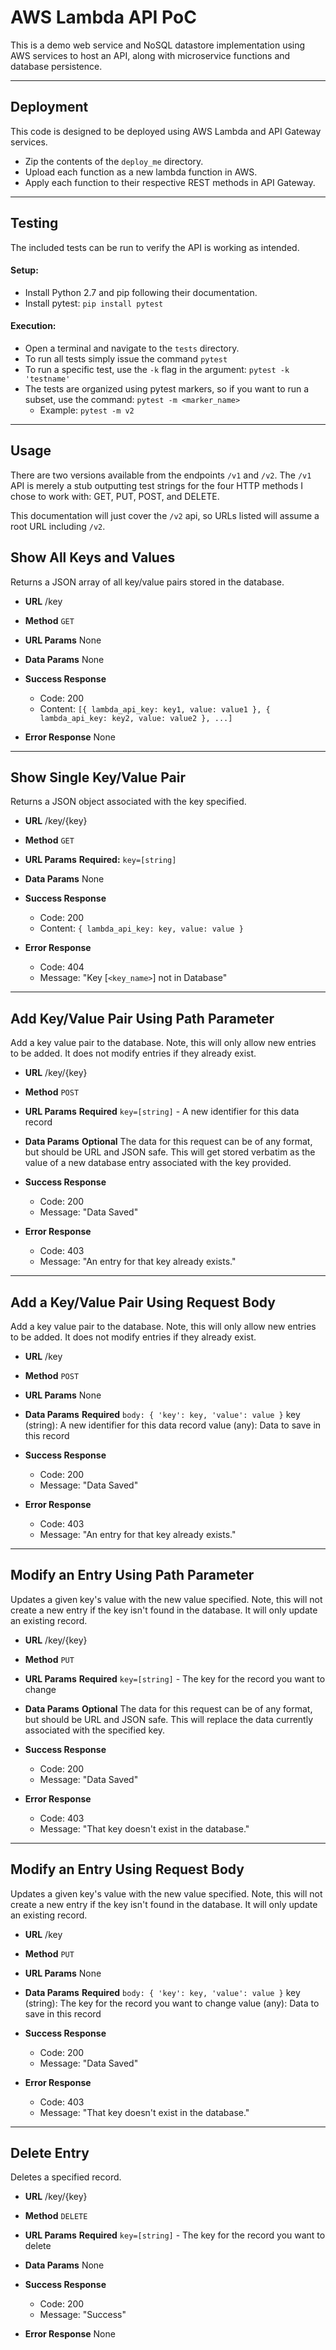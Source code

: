 # AWS Lambda API PoC

This is a demo web service and NoSQL datastore implementation using AWS services to host an API, along with microservice functions and database persistence.

---

## Deployment
This code is designed to be deployed using AWS Lambda and API Gateway services.
- Zip the contents of the `deploy_me` directory.
- Upload each function as a new lambda function in AWS.
- Apply each function to their respective REST methods in API Gateway.

---

## Testing
The included tests can be run to verify the API is working as intended.

#### Setup:
- Install Python 2.7 and pip following their documentation.
- Install pytest: `pip install pytest`

#### Execution:
- Open a terminal and navigate to the `tests` directory.
- To run all tests simply issue the command `pytest`
- To run a specific test, use the `-k` flag in the argument: `pytest -k 'testname'`
- The tests are organized using pytest markers, so if you want to run a subset, use the command: `pytest -m <marker_name>`
  - Example: `pytest -m v2`

---

## Usage
There are two versions available from the endpoints `/v1` and `/v2`.  The `/v1` API is merely a stub outputting test strings for the four HTTP methods I chose to work with: GET, PUT, POST, and DELETE.

This documentation will just cover the `/v2` api, so URLs listed will assume a root URL including `/v2`.


## Show All Keys and Values

Returns a JSON array of all key/value pairs stored in the database.

* **URL**
  /key

* **Method**
  `GET`

* **URL Params**
  None

* **Data Params**
  None

* **Success Response**
  * Code: 200
  * Content: `[{ lambda_api_key: key1, value: value1 }, { lambda_api_key: key2, value: value2 }, ...]`

* **Error Response**
  None

---

## Show Single Key/Value Pair

Returns a JSON object associated with the key specified.

* **URL**
  /key/{key}

* **Method**
  `GET`

* **URL Params**
  **Required:**
  `key=[string]`

* **Data Params**
  None

* **Success Response**
  * Code: 200
  * Content: `{ lambda_api_key: key, value: value }`

* **Error Response**
  * Code: 404
  * Message: "Key [`<key_name>`] not in Database"

---

## Add Key/Value Pair Using Path Parameter

Add a key value pair to the database.  Note, this will only allow new entries to be added.  It does not modify entries if they already exist.

* **URL**
  /key/{key}

* **Method**
  `POST`

* **URL Params**
  **Required**
  `key=[string]` - A new identifier for this data record

* **Data Params**
  **Optional**
  The data for this request can be of any format, but should be URL and JSON safe.  This will get stored verbatim as the value of a new database entry associated with the key provided.

* **Success Response**
  * Code: 200
  * Message: "Data Saved"

* **Error Response**
  * Code: 403
  * Message: "An entry for that key already exists."

---

## Add a Key/Value Pair Using Request Body

Add a key value pair to the database.  Note, this will only allow new entries to be added.  It does not modify entries if they already exist.

* **URL**
  /key

* **Method**
  `POST`

* **URL Params**
  None

* **Data Params**
  **Required**
  `body: { 'key': key, 'value': value }`
  key (string): A new identifier for this data record
  value (any): Data to save in this record

* **Success Response**
  * Code: 200
  * Message: "Data Saved"

* **Error Response**
  * Code: 403
  * Message: "An entry for that key already exists."

---

## Modify an Entry Using Path Parameter

Updates a given key's value with the new value specified.  Note, this will not create a new entry if the key isn't found in the database.  It will only update an existing record.

* **URL**
  /key/{key}

* **Method**
  `PUT`

* **URL Params**
  **Required**
  `key=[string]` - The key for the record you want to change

* **Data Params**
  **Optional**
  The data for this request can be of any format, but should be URL and JSON safe.  This will replace the data currently associated with the specified key.

* **Success Response**
  * Code: 200
  * Message: "Data Saved"

* **Error Response**
  * Code: 403
  * Message: "That key doesn't exist in the database."

---

## Modify an Entry Using Request Body

Updates a given key's value with the new value specified.  Note, this will not create a new entry if the key isn't found in the database.  It will only update an existing record.

* **URL**
  /key

* **Method**
  `PUT`

* **URL Params**
  None

* **Data Params**
  **Required**
  `body: { 'key': key, 'value': value }`
  key (string): The key for the record you want to change
  value (any): Data to save in this record

* **Success Response**
  * Code: 200
  * Message: "Data Saved"

* **Error Response**
  * Code: 403
  * Message: "That key doesn't exist in the database."

---

## Delete Entry

Deletes a specified record.

* **URL**
 /key/{key}

* **Method**
 `DELETE`

* **URL Params**
 **Required**
 `key=[string]` - The key for the record you want to delete

* **Data Params**
  None

* **Success Response**
  * Code: 200
  * Message: "Success"

* **Error Response**
  None
